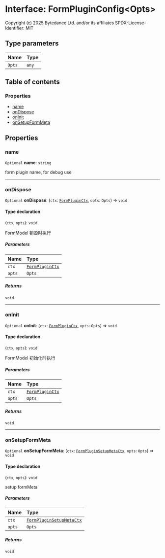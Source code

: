 # Interface: FormPluginConfig\<Opts>

Copyright (c) 2025 Bytedance Ltd. and/or its affiliates
SPDX-License-Identifier: MIT

## Type parameters

| Name | Type |
| :------ | :------ |
| `Opts` | `any` |

## Table of contents

### Properties

* [name](/auto-docs/fixed-layout-editor/interfaces/FormPluginConfig.md#name)
* [onDispose](/auto-docs/fixed-layout-editor/interfaces/FormPluginConfig.md#ondispose)
* [onInit](/auto-docs/fixed-layout-editor/interfaces/FormPluginConfig.md#oninit)
* [onSetupFormMeta](/auto-docs/fixed-layout-editor/interfaces/FormPluginConfig.md#onsetupformmeta)

## Properties

### name

`Optional` **name**: `string`

form plugin name, for debug use

***

### onDispose

`Optional` **onDispose**: (`ctx`: [`FormPluginCtx`](/auto-docs/fixed-layout-editor/types/FormPluginCtx.md), `opts`: `Opts`) => `void`

#### Type declaration

(`ctx`, `opts`): `void`

FormModel 销毁时执行

##### Parameters

| Name | Type |
| :------ | :------ |
| `ctx` | [`FormPluginCtx`](/auto-docs/fixed-layout-editor/types/FormPluginCtx.md) |
| `opts` | `Opts` |

##### Returns

`void`

***

### onInit

`Optional` **onInit**: (`ctx`: [`FormPluginCtx`](/auto-docs/fixed-layout-editor/types/FormPluginCtx.md), `opts`: `Opts`) => `void`

#### Type declaration

(`ctx`, `opts`): `void`

FormModel 初始化时执行

##### Parameters

| Name | Type |
| :------ | :------ |
| `ctx` | [`FormPluginCtx`](/auto-docs/fixed-layout-editor/types/FormPluginCtx.md) |
| `opts` | `Opts` |

##### Returns

`void`

***

### onSetupFormMeta

`Optional` **onSetupFormMeta**: (`ctx`: [`FormPluginSetupMetaCtx`](/auto-docs/fixed-layout-editor/types/FormPluginSetupMetaCtx.md), `opts`: `Opts`) => `void`

#### Type declaration

(`ctx`, `opts`): `void`

setup formMeta

##### Parameters

| Name | Type |
| :------ | :------ |
| `ctx` | [`FormPluginSetupMetaCtx`](/auto-docs/fixed-layout-editor/types/FormPluginSetupMetaCtx.md) |
| `opts` | `Opts` |

##### Returns

`void`
